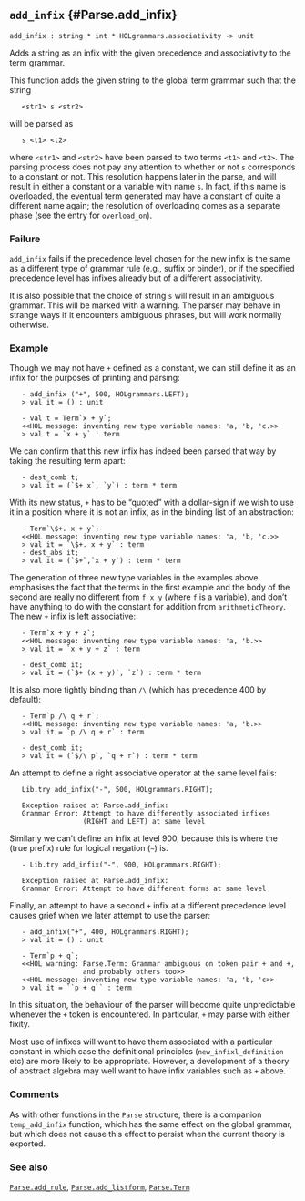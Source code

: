 ## `add_infix` {#Parse.add_infix}


```
add_infix : string * int * HOLgrammars.associativity -> unit
```



Adds a string as an infix with the given precedence and associativity
to the term grammar.


This function adds the given string to the global term grammar such
that the string
    
       <str1> s <str2>
    
will be parsed as
    
       s <t1> <t2>
    
where `<str1>` and `<str2>` have been parsed to two terms
`<t1>` and `<t2>`.  The parsing process does not pay any attention to
whether or not `s` corresponds to a constant or not.  This resolution
happens later in the parse, and will result in either a constant or a
variable with name `s`.  In fact, if this name is overloaded, the
eventual term generated may have a constant of quite a different name
again; the resolution of overloading comes as a separate phase (see
the entry for `overload_on`).

### Failure

`add_infix` fails if the precedence level chosen for the new infix is
the same as a different type of grammar rule (e.g., suffix or binder),
or if the specified precedence level has infixes already but of a
different associativity.

It is also possible that the choice of string `s` will result in an
ambiguous grammar.  This will be marked with a warning.  The parser
may behave in strange ways if it encounters ambiguous phrases, but
will work normally otherwise.

### Example

Though we may not have `+` defined as a constant, we can still define
it as an infix for the purposes of printing and parsing:
    
       - add_infix ("+", 500, HOLgrammars.LEFT);
       > val it = () : unit
    
       - val t = Term`x + y`;
       <<HOL message: inventing new type variable names: 'a, 'b, 'c.>>
       > val t = `x + y` : term
    
We can confirm that this new infix has indeed been parsed
that way by taking the resulting term apart:
    
       - dest_comb t;
       > val it = (`$+ x`, `y`) : term * term
    
With its new status, `+` has to be “quoted” with a
dollar-sign if we wish to use it in a position where it is not an
infix, as in the binding list of an abstraction:
    
       - Term`\$+. x + y`;
       <<HOL message: inventing new type variable names: 'a, 'b, 'c.>>
       > val it = `\$+. x + y` : term
       - dest_abs it;
       > val it = (`$+`,`x + y`) : term * term
    
The generation of three new type variables in the examples
above emphasises the fact that the terms in the first example and the
body of the second are really no different from `f x y` (where `f` is
a variable), and don’t have anything to do with the constant for
addition from `arithmeticTheory`.  The new `+` infix is left
associative:
    
       - Term`x + y + z`;
       <<HOL message: inventing new type variable names: 'a, 'b.>>
       > val it = `x + y + z` : term
    
       - dest_comb it;
       > val it = (`$+ (x + y)`, `z`) : term * term
    
It is also more tightly binding than `/\` (which has
precedence 400 by default):
    
       - Term`p /\ q + r`;
       <<HOL message: inventing new type variable names: 'a, 'b.>>
       > val it = `p /\ q + r` : term
    
       - dest_comb it;
       > val it = (`$/\ p`, `q + r`) : term * term
    
An attempt to define a right associative operator at the
same level fails:
    
       Lib.try add_infix("-", 500, HOLgrammars.RIGHT);
    
       Exception raised at Parse.add_infix:
       Grammar Error: Attempt to have differently associated infixes
                      (RIGHT and LEFT) at same level
    
Similarly we can’t define an infix at level 900, because
this is where the (true prefix) rule for logical negation (`~`) is.
    
       - Lib.try add_infix("-", 900, HOLgrammars.RIGHT);
    
       Exception raised at Parse.add_infix:
       Grammar Error: Attempt to have different forms at same level
    
Finally, an attempt to have a second `+` infix at a different
precedence level causes grief when we later attempt to use the parser:
    
       - add_infix("+", 400, HOLgrammars.RIGHT);
       > val it = () : unit
    
       - Term`p + q`;
       <<HOL warning: Parse.Term: Grammar ambiguous on token pair + and +,
                      and probably others too>>
       <<HOL message: inventing new type variable names: 'a, 'b, 'c>>
       > val it = ``p + q`` : term
    
In this situation, the behaviour of the parser will become quite
unpredictable whenever the `+` token is encountered.  In particular,
`+` may parse with either fixity.




Most use of infixes will want to have them associated with a
particular constant in which case the definitional principles
(`new_infixl_definition` etc) are more likely to be appropriate.
However, a development of a theory of abstract algebra may well want
to have infix variables such as `+` above.

### Comments

As with other functions in the `Parse` structure, there is a companion
`temp_add_infix` function, which has the same effect on the global
grammar, but which does not cause this effect to persist when the
current theory is exported.

### See also

[`Parse.add_rule`](#Parse.add_rule), [`Parse.add_listform`](#Parse.add_listform), [`Parse.Term`](#Parse.Term)

